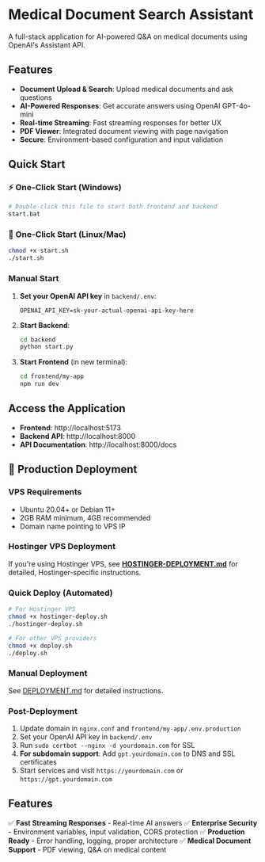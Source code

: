 # Medical Document Search Assistant

A full-stack application for AI-powered Q&A on medical documents using OpenAI's Assistant API.

## Features

- **Document Upload & Search**: Upload medical documents and ask questions
- **AI-Powered Responses**: Get accurate answers using OpenAI GPT-4o-mini
- **Real-time Streaming**: Fast streaming responses for better UX
- **PDF Viewer**: Integrated document viewing with page navigation
- **Secure**: Environment-based configuration and input validation

## Quick Start

### ⚡ One-Click Start (Windows)
```bash
# Double-click this file to start both frontend and backend
start.bat
```

### 🐧 One-Click Start (Linux/Mac)
```bash
chmod +x start.sh
./start.sh
```

### Manual Start

1. **Set your OpenAI API key** in `backend/.env`:
   ```
   OPENAI_API_KEY=sk-your-actual-openai-api-key-here
   ```

2. **Start Backend**:
   ```bash
   cd backend
   python start.py
   ```

3. **Start Frontend** (in new terminal):
   ```bash
   cd frontend/my-app
   npm run dev
   ```

## Access the Application

- **Frontend**: http://localhost:5173
- **Backend API**: http://localhost:8000
- **API Documentation**: http://localhost:8000/docs

## 🚀 Production Deployment

### VPS Requirements
- Ubuntu 20.04+ or Debian 11+
- 2GB RAM minimum, 4GB recommended
- Domain name pointing to VPS IP

### Hostinger VPS Deployment
If you're using Hostinger VPS, see **[HOSTINGER-DEPLOYMENT.md](HOSTINGER-DEPLOYMENT.md)** for detailed, Hostinger-specific instructions.

### Quick Deploy (Automated)
```bash
# For Hostinger VPS
chmod +x hostinger-deploy.sh
./hostinger-deploy.sh

# For other VPS providers
chmod +x deploy.sh
./deploy.sh
```

### Manual Deployment
See [DEPLOYMENT.md](DEPLOYMENT.md) for detailed instructions.

### Post-Deployment
1. Update domain in `nginx.conf` and `frontend/my-app/.env.production`
2. Set your OpenAI API key in `backend/.env`
3. Run `sudo certbot --nginx -d yourdomain.com` for SSL
4. **For subdomain support**: Add `gpt.yourdomain.com` to DNS and SSL certificates
5. Start services and visit `https://yourdomain.com` or `https://gpt.yourdomain.com`

## Features

✅ **Fast Streaming Responses** - Real-time AI answers
✅ **Enterprise Security** - Environment variables, input validation, CORS protection
✅ **Production Ready** - Error handling, logging, proper architecture
✅ **Medical Document Support** - PDF viewing, Q&A on medical content